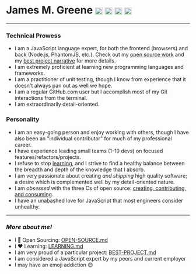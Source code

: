 # James M. Greene [<img class="emoji" title="GitHub" alt=":octocat:" src="https://a248.e.akamai.net/assets.github.com/images/icons/emoji/octocat.png" style="height:20px; width:20px; max-width:100%; vertical-align:middle;" />][me/gh] [<img class="emoji" title="Twitter" alt=":bird:" src="https://a248.e.akamai.net/assets.github.com/images/icons/emoji/bird.png" style="height:20px; width:20px; max-width:100%; vertical-align:middle;" />][me/t] [<img class="emoji" title="Email" alt=":e-mail:" src="https://a248.e.akamai.net/assets.github.com/images/icons/emoji/e-mail.png" style="height:20px; width:20px; max-width:100%; vertical-align:middle;" />][me/email] [<img class="emoji" title="Website" alt=":earth_americas:" src="https://a248.e.akamai.net/assets.github.com/images/icons/emoji/earth_americas.png" style="height:20px; width:20px; max-width:100%; vertical-align:middle;" />][me/site]  

---

### Technical Prowess
 - I am a JavaScript language expert, for both the frontend (browsers) and back (Node.js, PhantomJS, etc.).
   Check out my [open source work][cover-letter/open-source] and my [best project narrative][cover-letter/best-project]
   for more details.
 - I am extremely proficient at learning new programming languages and frameworks.
 - I am a practitioner of unit testing, though I know from experience that it doesn't always pan out as well we hope.
 - I am a regular GitHub.com user but I accomplish most of my Git interactions from the terminal.
 - I am extraordinarily detail-oriented.


### Personality
 - I am an easy-going person and enjoy working with others, though I have also been an "individual contributor" for
   much of my professional career.
 - I have experience leading small teams (1-10 devs) on focused features/refactors/projects.
 - I refuse to stop [learning][cover-letter/learning], and I strive to find a healthy balance between the breadth and depth
   of the knowledge that I absorb.
 - I am very passionate about creating _and shipping_ high quality software; a desire which is complemented well by my
   detail-oriented nature.
 - I am _obsessed_ with the three Cs of open source: [creating, contributing, and consuming][cover-letter/open-source].
 - I have an unabashed love for JavaScript that most engineers consider unhealthy.


---

### _More about me!_
 - I :gift_heart: Open Sourcing: [OPEN-SOURCE.md][cover-letter/open-source]
 - I :heart: Learning: [LEARNING.md][cover-letter/learning]
 - I am very proud of a particular project: [BEST-PROJECT.md][cover-letter/best-project]
 - I am considered a JavaScript expert by my peers and current employer
 - I may have an emoji addiction :blush:


[me/gh]: https://github.com/JamesMGreene "GitHub"
[me/t]: https://twitter.com/_JamesMGreene "Twitter"
[me/email]: mailto:james.m.greene@gmail.com "Email"
[me/site]: https://jamesmgreene.github.io/ "Website"
[cover-letter/open-source]: OPEN-SOURCE.md
[cover-letter/learning]: LEARNING.md
[cover-letter/best-project]: BEST-PROJECT.md
